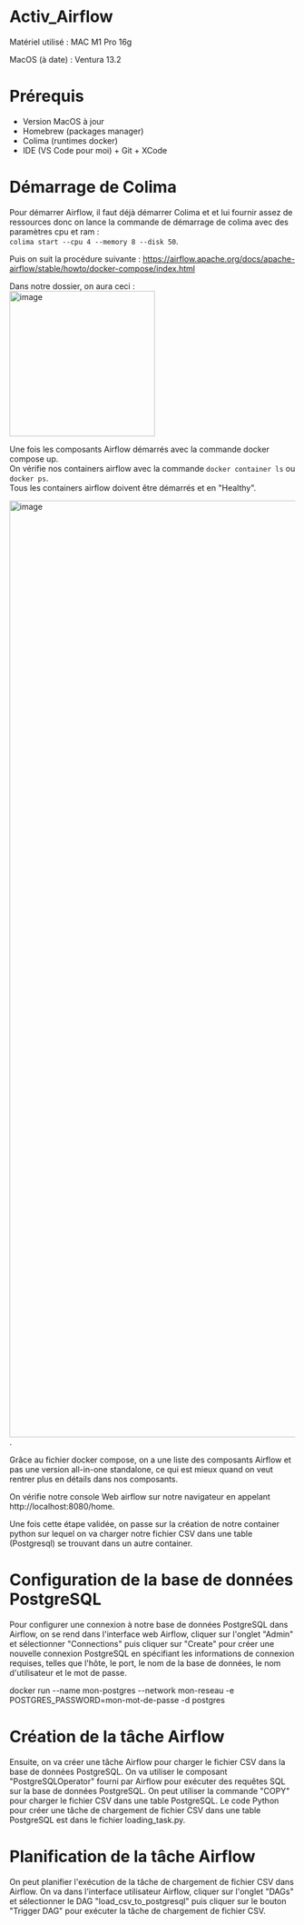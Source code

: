# Activ_Airflow

Matériel utilisé : MAC M1 Pro 16g

MacOS (à date) : Ventura 13.2

# Prérequis

- Version MacOS à jour
- Homebrew (packages manager)
- Colima (runtimes docker)
- IDE (VS Code pour moi) + Git + XCode

# Démarrage de Colima

Pour démarrer Airflow, il faut déjà démarrer Colima et et lui fournir assez de ressources donc on lance la commande de démarrage de colima avec des paramètres cpu et ram :   
`colima start --cpu 4 --memory 8 --disk 50`. 

Puis on suit la procédure suivante : https://airflow.apache.org/docs/apache-airflow/stable/howto/docker-compose/index.html

Dans notre dossier, on aura ceci :  
<img width="256" alt="image" src="https://user-images.githubusercontent.com/45535819/223383697-b8e9319e-928d-4233-ac79-656802fb691a.png">


Une fois les composants Airflow démarrés avec la commande docker compose up.  
On vérifie nos containers airflow avec la commande `docker container ls` ou `docker ps`.  
Tous les containers airflow doivent être démarrés et en "Healthy".  

<img width="1649" alt="image" src="https://user-images.githubusercontent.com/45535819/223462244-38fb2062-d31a-48b4-a271-b3f1cb78fa36.png">. 

Grâce au fichier docker compose, on a une liste des composants Airflow et pas une version all-in-one standalone, ce qui est mieux quand on veut rentrer plus en détails dans nos composants.  

On vérifie notre console Web airflow sur notre navigateur en appelant  http://localhost:8080/home.  

Une fois cette étape validée, on passe sur la création de notre container python sur lequel on va charger notre fichier CSV dans une table (Postgresql) se trouvant dans un autre container.  

# Configuration de la base de données PostgreSQL

Pour configurer une connexion à notre base de données PostgreSQL dans Airflow, on se rend dans l'interface web Airflow, cliquer sur l'onglet "Admin" et sélectionner "Connections" puis cliquer sur "Create" pour créer une nouvelle connexion PostgreSQL en spécifiant les informations de connexion requises, telles que l'hôte, le port, le nom de la base de données, le nom d'utilisateur et le mot de passe.

docker run --name mon-postgres --network mon-reseau -e POSTGRES_PASSWORD=mon-mot-de-passe -d postgres


# Création de la tâche Airflow

Ensuite, on va créer une tâche Airflow pour charger le fichier CSV dans la base de données PostgreSQL. On va utiliser le composant "PostgreSQLOperator" fourni par Airflow pour exécuter des requêtes SQL sur la base de données PostgreSQL. On peut utiliser la commande "COPY" pour charger le fichier CSV dans une table PostgreSQL. Le code Python pour créer une tâche de chargement de fichier CSV dans une table PostgreSQL est dans le fichier loading_task.py.  

# Planification de la tâche Airflow

On peut planifier l'exécution de la tâche de chargement de fichier CSV dans Airflow. On va dans l'interface utilisateur Airflow, cliquer sur l'onglet "DAGs" et sélectionner le DAG "load_csv_to_postgresql" puis cliquer sur le bouton "Trigger DAG" pour exécuter la tâche de chargement de fichier CSV.

